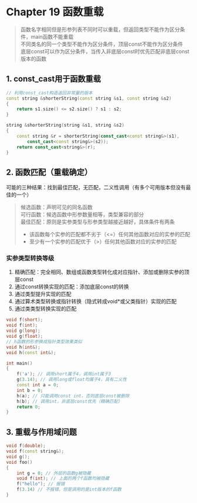 # Chapter 19 函数重载

> 函数名字相同但是形参列表不同时可以重载，但返回类型不能作为区分条件，main函数不能重载  
> 不同类名的同一个类型不能作为区分条件，顶层const不能作为区分条件  
> 底层const可以作为区分条件，当传入非底层const时优先匹配非底层const版本的函数

## 1. const_cast用于函数重载

```C++
// 利用const_cast构造返回非常量的版本
const string &shorterString(const string &s1, const string &s2)
{
    return s1.size() <= s2.size() ? s1 : s2;
}

string &shorterString(string &s1, string &s2)
{
    const string &r = shorterString(const_cast<const string&>(s1),
        const_cast<const string&>(s2));
    return const_cast<string&>(r);
}
```

## 2. 函数匹配（重载确定）

可能的三种结果：找到最佳匹配，无匹配，二义性调用（有多个可用版本但没有最佳的一个）

> 候选函数：声明可见的同名函数  
> 可行函数：候选函数中形参数量相等，类型兼容的部分  
> 最佳匹配：原则是实参类型与形参类型越接近越好，具体条件有两条  
>
> - 该函数每个实参的匹配都不劣于（<=）任何其他函数对应的实参的匹配
> - 至少有一个实参的匹配优于（>）任何其他函数对应的实参的匹配

### 实参类型转换等级

1. 精确匹配：完全相同、数组或函数类型转化成对应指针、添加或删除实参的顶层const
2. 通过const转换实现的匹配：添加底层const的转换
3. 通过类型提升实现的匹配
4. 通过算术类型转换或指针转换（隐式转成void*或父类指针）实现的匹配
5. 通过类类型转换实现的匹配

```C++
void f(short);
void f(int);
void g(long);
void g(float);
// h函数的形参换成指针类型效果类似
void h(int&);
void h(const int&);

int main()
{
    f('a'); // 调用short属于4，调用int属于3
    g(3.14); // 调用long或float均属于4，具有二义性
    const int a = 0;
    int b = 0;
    h(a); // 只能调用const int，否则底层const被删除
    h(b); // 调用int，非底层const优先（精确匹配）
    return 0;
}
```

## 3. 重载与作用域问题

```C++
void f(double);
void f(const string&);
void g();
void foo()
{
    int g = 0; // 外层的函数g被隐藏
    void f(int); // 上面的两个f函数均被隐藏
    f("hello"); // 报错
    f(3.14) // 不报错，但是调用的是int版本的f函数
}
```
